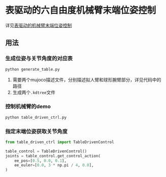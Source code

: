 # 表驱动的六自由度机械臂末端位姿控制

详见[表驱动的机械臂末端位姿控制](https://s1vvxephwhf.feishu.cn/wiki/IAjFw7g63i2J7ikx9AvcGqjonls)

## 用法

### 生成位姿与关节角度的对应表

```bash
python generate_table.py
```

1. 需要两个mujoco描述文件，分别描述拟人臂和球形腕臂部分，详见代码中的路径
2. 生成两个`.kdtree`文件

### 控制机械臂的demo
    
```bash
python table_driven_ctrl.py
```

### 指定末端位姿获取关节角度

```python
from table_driven_ctrl import TableDrivenControl

table_control = TableDrivenControl()
joints = table_control.get_control_action(
    ee_pos=[0.5, 0.0, 0.1],
    ee_euler=[0.0, 3 * np.pi / 4, 0.0],
)
```

